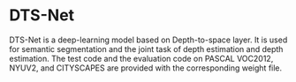 # DTS-Net
DTS-Net is a deep-learning model based on Depth-to-space layer. It is used for semantic segmentation and the joint task of depth estimation and depth estimation.
The test code and the evaluation code on PASCAL VOC2012, NYUV2, and CITYSCAPES are provided with the corresponding weight file. 
